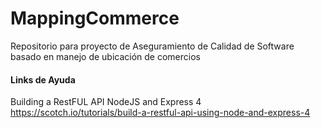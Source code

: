 # MappingCommerce
Repositorio para proyecto de Aseguramiento de Calidad de Software basado en manejo de ubicación de comercios


#### Links de Ayuda
Building a RestFUL API NodeJS and Express 4
https://scotch.io/tutorials/build-a-restful-api-using-node-and-express-4
